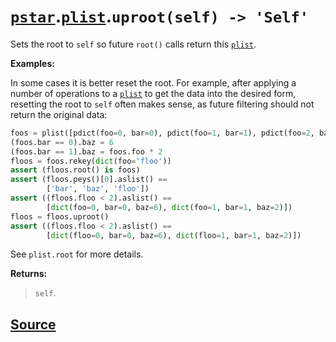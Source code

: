 # [`pstar`](./pstar.md).[`plist`](./pstar_plist.md).`uproot(self) -> 'Self'`

Sets the root to `self` so future `root()` calls return this [`plist`](./pstar_plist.md).

**Examples:**

In some cases it is better reset the root. For example, after applying
a number of operations to a [`plist`](./pstar_plist.md) to get the data into the desired form,
resetting the root to `self` often makes sense, as future filtering
should not return the original data:
```python
foos = plist([pdict(foo=0, bar=0), pdict(foo=1, bar=1), pdict(foo=2, bar=0)])
(foos.bar == 0).baz = 6
(foos.bar == 1).baz = foos.foo * 2
floos = foos.rekey(dict(foo='floo'))
assert (floos.root() is foos)
assert (floos.peys()[0].aslist() ==
        ['bar', 'baz', 'floo'])
assert ((floos.floo < 2).aslist() ==
        [dict(foo=0, bar=0, baz=6), dict(foo=1, bar=1, baz=2)])
floos = floos.uproot()
assert ((floos.floo < 2).aslist() ==
        [dict(floo=0, bar=0, baz=6), dict(floo=1, bar=1, baz=2)])
```

See `plist.root` for more details.

**Returns:**

>    `self`.



## [Source](../pstar/pstar.py#L3471-L3502)